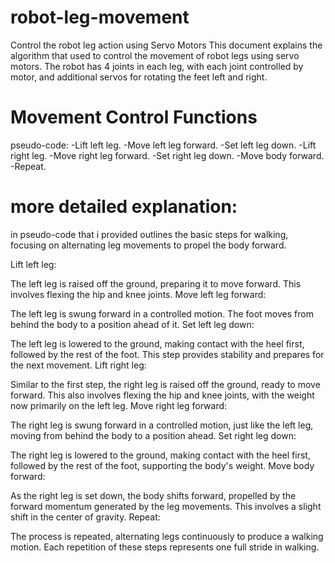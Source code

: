 # robot-leg-movement
 Control the robot leg action using Servo Motors
This document explains the algorithm that  used to control the movement of robot legs using servo motors. The robot has 4 joints in each leg, with each joint controlled by  motor, and additional servos for rotating the feet left and right.

# Movement Control Functions
pseudo-code:
-Lift left leg.
-Move left leg forward.
-Set left leg down.
-Lift right leg.
-Move right leg forward.
-Set right leg down.
-Move body forward.
-Repeat.

# more detailed explanation:
in pseudo-code that i provided outlines the basic steps for walking, focusing on alternating leg movements to propel the body forward. 

Lift left leg:

The left leg is raised off the ground, preparing it to move forward. This involves flexing the hip and knee joints.
Move left leg forward:

The left leg is swung forward in a controlled motion. The foot moves from behind the body to a position ahead of it.
Set left leg down:

The left leg is lowered to the ground, making contact with the heel first, followed by the rest of the foot. This step provides stability and prepares for the next movement.
Lift right leg:

Similar to the first step, the right leg is raised off the ground, ready to move forward. This also involves flexing the hip and knee joints, with the weight now primarily on the left leg.
Move right leg forward:

The right leg is swung forward in a controlled motion, just like the left leg, moving from behind the body to a position ahead.
Set right leg down:

The right leg is lowered to the ground, making contact with the heel first, followed by the rest of the foot, supporting the body's weight.
Move body forward:

As the right leg is set down, the body shifts forward, propelled by the forward momentum generated by the leg movements. This involves a slight shift in the center of gravity.
Repeat:

The process is repeated, alternating legs continuously to produce a walking motion. Each repetition of these steps represents one full stride in walking.
